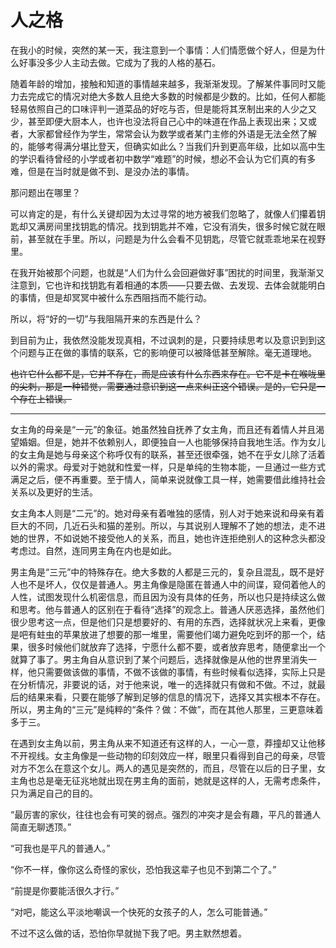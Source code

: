 # 人之格

在我小的时候，突然的某一天，我注意到一个事情：人们情愿做个好人，但是为什么好事没多少人主动去做。它成为了我的人格的基石。

随着年龄的增加，接触和知道的事情越来越多，我渐渐发现。了解某件事同时又能力去完成它的情况对绝大多数人且绝大多数的时候都是少数的。比如，任何人都能轻易依照自己的口味评判一道菜品的好吃与否，但是能将其烹制出来的人少之又少，甚至即便大厨本人，也许也没法将自己心中的味道在作品上表现出来；又或者，大家都曾经作为学生，常常会认为数学或者某门主修的外语是无法全然了解的，能够考得满分堪比登天，但确实如此么？当我们升到更高年级，比如以高中生的学识看待曾经的小学或者初中数学“难题”的时候，想必不会认为它们真的有多难，但是在当时就是做不到、是没办法的事情。

那问题出在哪里？

可以肯定的是，有什么关键却因为太过寻常的地方被我们忽略了，就像人们攥着钥匙却又满房间里找钥匙的情况。找到钥匙并不难，它没有消失，很多时候它就在眼前，甚至就在手里。所以，问题是为什么会看不见钥匙，尽管它就乖乖地呆在视野里。

在我开始被那个问题，也就是“人们为什么会回避做好事”困扰的时间里，我渐渐又注意到，它也许和找钥匙有着相通的本质——只要去做、去发现、去体会就能明白的事情，但是却冥冥中被什么东西阻挡而不能行动。

所以，将“好的一切”与我阻隔开来的东西是什么？

到目前为止，我依然没能发现真相，不过讽刺的是，只要持续思考以及意识到到这个问题与正在做的事情的联系，它的影响便可以被降低甚至解除。毫无道理地。

~~也许它什么都不是，它并不存在，而是应该有什么东西来存在。它不是卡在喉咙里的尖刺，那是一种错觉，需要通过意识到这一点来纠正这个错误。是的，它只是一个存在上错误。~~

------

女主角的母亲是“一元”的象征。她虽然独自抚养了女主角，而且还有着情人并且渴望婚姻。但是，她并不依赖别人，即便独自一人也能够保持自我地生活。作为女儿的女主角是她与母亲这个称呼仅有的联系，甚至还很牵强，她不在乎女儿除了活着以外的需求。母爱对于她就和性爱一样，只是单纯的生物本能，一旦通过一些方式满足之后，便不再重要。至于情人，简单来说就像工具一样，她需要借此维持社会关系以及更好的生活。

女主角本人则是“二元”的。她对母亲有着唯独的感情，别人对于她来说和母亲有着巨大的不同，几近石头和猫的差别。所以，与其说别人理解不了她的想法，走不进她的世界，不如说她不接受他人的关系，而且，她也许连拒绝别人的这种念头都没考虑过。自然，连同男主角在内也是如此。

男主角是“三元”中的特殊存在。绝大多数的人都是三元的，复杂且混乱，既不是好人也不是坏人，仅仅是普通人。男主角像是隐匿在普通人中的间谍，窥伺着他人的人性，试图发现什么机密信息，而且因为没有具体的任务，所以也只是持续这么做和思考。他与普通人的区别在于看待“选择”的观念上。普通人厌恶选择，虽然他们很少思考这一点，但是他们只是想要好的、有用的东西，选择就状况上来看，更像是吧有蛀虫的苹果放进了想要的那一堆里，需要他们竭力避免吃到坏的那一个，结果，很多时候他们就放弃了选择，宁愿什么都不要，或者放弃思考，随便拿出一个就算了事了。男主角自从意识到了某个问题后，选择就像是从他的世界里消失一样，他只需要做该做的事情，不做不该做的事情，有些时候看似选择，实际上只是在分析情况，非要说的话，对于他来说，唯一的选择就只有做和不做。不过，就最后的结果来看，只要在能够了解到足够的信息的情况下，选择又其实根本不存在。所以，男主角的“三元”是纯粹的“条件？做：不做”，而在其他人那里，三更意味着多于三。

在遇到女主角以前，男主角从来不知道还有这样的人，一心一意，莽撞却又让他移不开视线。女主角像是一些动物的印刻效应一样，眼里只看得到自己的母亲，尽管对方不怎么在意这个女儿。两人的遇见是突然的，而且，尽管在以后的日子里，女主角也总是毫无征兆地就出现在男主角的面前，她就是这样的人，无需考虑条件，只为满足自己的目的。

“最厉害的家伙，往往也会有可笑的弱点。强烈的冲突才是会有趣，平凡的普通人简直无聊透顶。”

“可我也是平凡的普通人。”

“你不一样，像你这么奇怪的家伙，恐怕我这辈子也见不到第二个了。”

“前提是你要能活很久才行。”

“对吧，能这么平淡地嘲讽一个快死的女孩子的人，怎么可能普通。”

不过不这么做的话，恐怕你早就抛下我了吧。男主默然想着。
